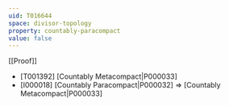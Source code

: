 ```yaml
---
uid: T016644
space: divisor-topology
property: countably-paracompact
value: false
---
```

[[Proof]]

* [T001392] [Countably Metacompact|P000033]
* [I000018] [Countably Paracompact|P000032] => [Countably Metacompact|P000033]


